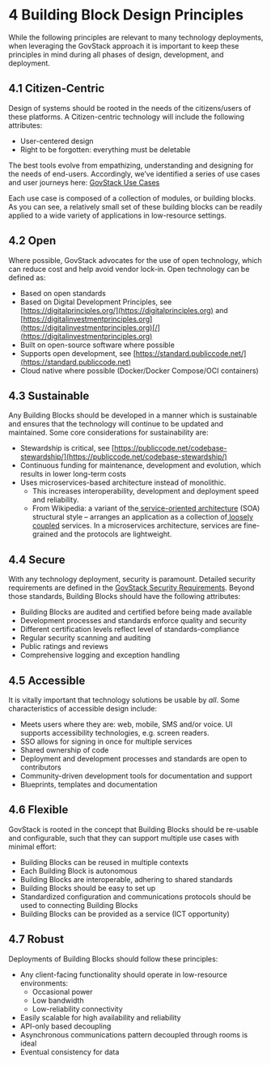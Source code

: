 # 4 Building Block Design Principles

While the following principles are relevant to many technology deployments, when leveraging the GovStack approach it is important to keep these principles in mind during all phases of design, development, and deployment.

## 4.1 Citizen-Centric

Design of systems should be rooted in the needs of the citizens/users of these platforms. A Citizen-centric technology will include the following attributes:

* User-centered design
* Right to be forgotten: everything must be deletable

The best tools evolve from empathizing, understanding and designing for the needs of end-users. Accordingly, we’ve identified a series of use cases and user journeys here: [GovStack Use Cases](https://govstack.gitbook.io/product-use-cases)

Each use case is composed of a collection of modules, or building blocks. As you can see, a relatively small set of these building blocks can be readily applied to a wide variety of applications in low-resource settings.

## 4.2 Open <a href="#_hj7wrge29nf5" id="_hj7wrge29nf5"></a>

Where possible, GovStack advocates for the use of open technology, which can reduce cost and help avoid vendor lock-in. Open technology can be defined as:

* Based on open standards
* Based on Digital Development Principles, see [https://digitalprinciples.org/](https://digitalprinciples.org) and [https://digitalinvestmentprinciples.org](https://digitalinvestmentprinciples.org)[/](https://digitalinvestmentprinciples.org)
* Built on open-source software where possible
* Supports open development, see [https://standard.publiccode.net/](https://standard.publiccode.net)
* Cloud native where possible (Docker/Docker Compose/OCI containers)

## 4.3 Sustainable <a href="#_5fv1ildee3ef" id="_5fv1ildee3ef"></a>

Any Building Blocks should be developed in a manner which is sustainable and ensures that the technology will continue to be updated and maintained. Some core considerations for sustainability are:

* Stewardship is critical, see [https://publiccode.net/codebase-stewardship/](https://publiccode.net/codebase-stewardship/)
* Continuous funding for maintenance, development and evolution, which results in lower long-term costs
* Uses microservices-based architecture instead of monolithic.
  * This increases interoperability, development and deployment speed and reliability.
  * From Wikipedia: a variant of the[ ](https://en.wikipedia.org/wiki/Service-oriented\_architecture)[service-oriented architecture](https://en.wikipedia.org/wiki/Service-oriented\_architecture) (SOA) structural style – arranges an application as a collection of[ ](https://en.wikipedia.org/wiki/Loose\_coupling)[loosely coupled](https://en.wikipedia.org/wiki/Loose\_coupling) services. In a microservices architecture, services are fine-grained and the protocols are lightweight.

## 4.4 Secure <a href="#_1tvbgx5xc0is" id="_1tvbgx5xc0is"></a>

With any technology deployment, security is paramount. Detailed security requirements are defined in the [GovStack Security Requirements](https://govstack.gitbook.io/specification/security-requirements). Beyond those standards, Building Blocks should have the following attributes:

* Building Blocks are audited and certified before being made available
* Development processes and standards enforce quality and security
* Different certification levels reflect level of standards-compliance
* Regular security scanning and auditing
* Public ratings and reviews
* Comprehensive logging and exception handling

## 4.5 Accessible <a href="#_64y5ys9r1wf3" id="_64y5ys9r1wf3"></a>

It is vitally important that technology solutions be usable by _all_. Some characteristics of accessible design include:

* Meets users where they are: web, mobile, SMS and/or voice. UI supports accessibility technologies, e.g. screen readers.
* SSO allows for signing in once for multiple services
* Shared ownership of code
* Deployment and development processes and standards are open to contributors
* Community-driven development tools for documentation and support
* Blueprints, templates and documentation

## 4.6 Flexible <a href="#_ul5nalat80jf" id="_ul5nalat80jf"></a>

GovStack is rooted in the concept that Building Blocks should be re-usable and configurable, such that they can support multiple use cases with minimal effort:

* Building Blocks can be reused in multiple contexts
* Each Building Block is autonomous
* Building Blocks are interoperable, adhering to shared standards
* Building Blocks should be easy to set up
* Standardized configuration and communications protocols should be used to connecting Building Blocks
* Building Blocks can be provided as a service (ICT opportunity)

## 4.7 Robust <a href="#_jgyljayvwagf" id="_jgyljayvwagf"></a>

Deployments of Building Blocks should follow these principles:

* Any client-facing functionality should operate in low-resource environments:
  * Occasional power
  * Low bandwidth
  * Low-reliability connectivity
* Easily scalable for high availability and reliability
* API-only based decoupling
* Asynchronous communications pattern decoupled through rooms is ideal
* Eventual consistency for data
